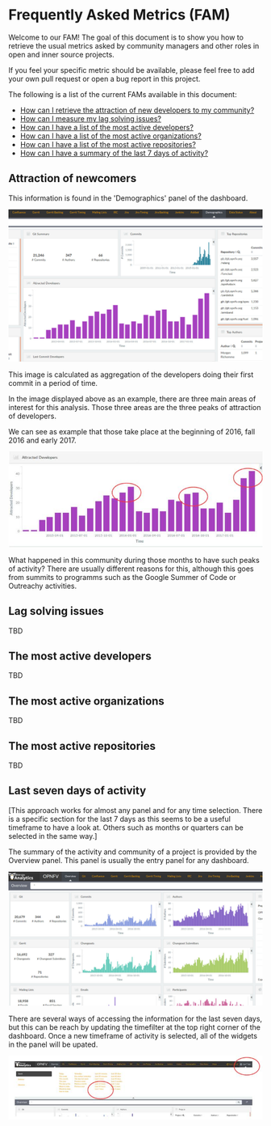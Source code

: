 # Frequently Asked Metrics (FAM)

Welcome to our FAM! The goal of this document is to show you
how to retrieve the usual metrics asked by community managers
and other roles in open and inner source projects.

If you feel your specific metric should be available, please
feel free to add your own pull request or open a bug report
in this project.

The following is a list of the current FAMs available in this
document:

* [How can I retrieve the attraction of new developers to my community?](#attraction-of-newcomers)
* [How can I measure my lag solving issues?](#lag-solving-issues)
* [How can I have a list of the most active developers?](#the-most-active-developers)
* [How can I have a list of the most active organizations?](#the-most-active-organizations)
* [How can I have a list of the most active repositories?](#the-most-active-repositories)
* [How can I have a summary of the last 7 days of activity?](#last-seven-days-of-activity)

## Attraction of newcomers

This information is found in the 'Demographics' panel of the dashboard.

![Demographics panel - Attracted developers](assets/images/attracted-developers.jpg)

This image is calculated as aggregation of the developers doing their
first commit in a period of time.

In the image displayed above as an example, there are three main
areas of interest for this analysis. Those three areas are the
three peaks of attraction of developers.

We can see as example that those take place at the beginning of
2016, fall 2016 and early 2017.

![Attracted developers peaks](assets/images/attracted-developers-circles.jpg)

What happened in this community during those months to have such
peaks of activity? There are usually different reasons for this,
although this goes from summits to programms such as the Google
Summer of Code or Outreachy activities.


## Lag solving issues

TBD

## The most active developers

TBD

## The most active organizations

TBD

## The most active repositories

TBD

## Last seven days of activity

[This approach works for almost any panel and for any time selection.
There is a specific section for the last 7 days as this seems to be
a useful timeframe to have a look at. Others such as months or quarters
can be selected in the same way.]

The summary of the activity and community of a project is provided by the Overview panel.
This panel is usually the entry panel for any dashboard.

![Overview panel](assets/images/overview.jpg)



There are several ways of accessing the information for the last seven days, but this can
be reach by updating the timefilter at the top right corner of the dashboard. Once a new
timeframe of activity is selected, all of the widgets in the panel will be upated.

![Selection of the last 7 days](assets/images/overview-timeframe-seven-days-circles.jpg)
